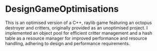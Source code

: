 # DesignGameOptimisations
This is an optimised version of a C++, raylib game featuring an octopus destroyer and critters, originally provided as an unoptimised project. I implemented an object pool for efficient critter management and a hash table as a resource manager for improved performance and resource handling, adhering to design and performance requirements.
